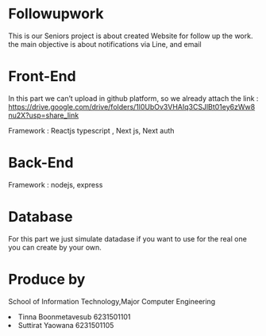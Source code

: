 # Followupwork
This is our Seniors project is about created Website for follow up the work. the main objective is about notifications via Line, and email
# Front-End
In this part we can’t upload in github platform, so we already attach the link : https://drive.google.com/drive/folders/1l0UbOv3VHAIq3CSJlBt01ey6zWw8nu2X?usp=share_link
<p>Framework : Reactjs typescript , Next js, Next auth</p>

# Back-End
<p>Framework : nodejs, express</p>

# Database
For this part we just simulate datadase if you want to use for the real one you can create by your own.

# Produce by
School of Information Technology,Major Computer Engineering
<li>Tinna Boonmetavesub 6231501101</li>
<li>Suttirat Yaowana 6231501105</li>
